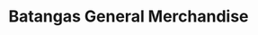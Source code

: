 ---
title: "Batangas General Merchandise"
url: /batangas/batangas-general-merchandise/
shop: car parts
---